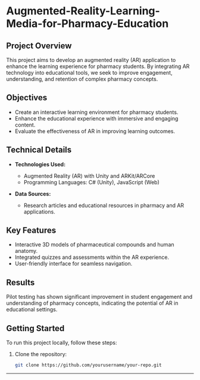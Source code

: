 # Augmented-Reality-Learning-Media-for-Pharmacy-Education

## Project Overview
This project aims to develop an augmented reality (AR) application to enhance the learning experience for pharmacy students. By integrating AR technology into educational tools, we seek to improve engagement, understanding, and retention of complex pharmacy concepts.

## Objectives
- Create an interactive learning environment for pharmacy students.
- Enhance the educational experience with immersive and engaging content.
- Evaluate the effectiveness of AR in improving learning outcomes.

## Technical Details
- **Technologies Used:**
  - Augmented Reality (AR) with Unity and ARKit/ARCore
  - Programming Languages: C# (Unity), JavaScript (Web)

- **Data Sources:** 
  - Research articles and educational resources in pharmacy and AR applications.

## Key Features
- Interactive 3D models of pharmaceutical compounds and human anatomy.
- Integrated quizzes and assessments within the AR experience.
- User-friendly interface for seamless navigation.

## Results
Pilot testing has shown significant improvement in student engagement and understanding of pharmacy concepts, indicating the potential of AR in educational settings.

## Getting Started
To run this project locally, follow these steps:
1. Clone the repository:
   ```bash
   git clone https://github.com/yourusername/your-repo.git
****

